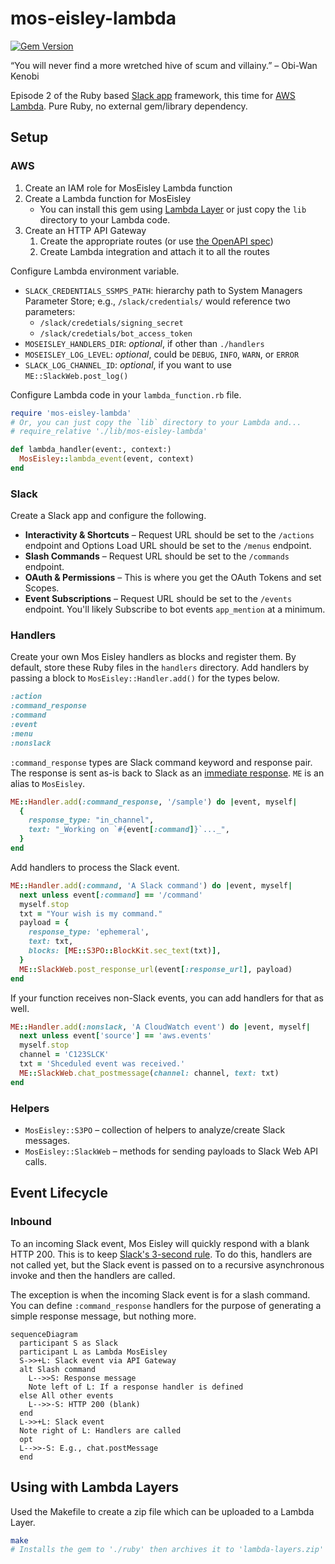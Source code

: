 # mos-eisley-lambda

[![Gem Version](https://badge.fury.io/rb/mos-eisley-lambda.svg)](http://badge.fury.io/rb/mos-eisley-lambda) 

“You will never find a more wretched hive of scum and villainy.” – Obi-Wan Kenobi

Episode 2 of the Ruby based [Slack app](https://api.slack.com/) framework, this time for [AWS Lambda](https://aws.amazon.com/lambda/). Pure Ruby, no external gem/library dependency.

## Setup

### AWS

1. Create an IAM role for MosEisley Lambda function
1. Create a Lambda function for MosEisley
   - You can install this gem using [Lambda Layer](#using-with-lambda-layers) or just copy the `lib` directory to your Lambda code.
1. Create an HTTP API Gateway
   1. Create the appropriate routes (or use [the OpenAPI spec](https://github.com/kenjij/mos-eisley-lambda/blob/main/openapi3.yaml))
   1. Create Lambda integration and attach it to all the routes

Configure Lambda environment variable.

- `SLACK_CREDENTIALS_SSMPS_PATH`: hierarchy path to System Managers Parameter Store; e.g., `/slack/credentials/` would reference two parameters:
  - `/slack/credetials/signing_secret`
  - `/slack/credetials/bot_access_token`
- `MOSEISLEY_HANDLERS_DIR`: _optional_, if other than `./handlers` 
- `MOSEISLEY_LOG_LEVEL`: _optional_, could be `DEBUG`, `INFO`, `WARN`, or `ERROR` 
- `SLACK_LOG_CHANNEL_ID`: _optional_, if you want to use `ME::SlackWeb.post_log()`

Configure Lambda code in your `lambda_function.rb` file.

```ruby
require 'mos-eisley-lambda'
# Or, you can just copy the `lib` directory to your Lambda and...
# require_relative './lib/mos-eisley-lambda'

def lambda_handler(event:, context:)
  MosEisley::lambda_event(event, context)
end
```

### Slack

Create a Slack app and configure the following.

- **Interactivity & Shortcuts** – Request URL should be set to the `/actions` endpoint and Options Load URL should be set to the `/menus` endpoint.
- **Slash Commands** – Request URL should be set to the `/commands` endpoint.
- **OAuth & Permissions** – This is where you get the OAuth Tokens and set Scopes.
- **Event Subscriptions** – Request URL should be set to the `/events` endpoint. You'll likely Subscribe to bot events `app_mention` at a minimum.

### Handlers

Create your own Mos Eisley handlers as blocks and register them. By default, store these Ruby files in the `handlers` directory. Add handlers by passing a block to `MosEisley::Handler.add()` for the types below.

```ruby
:action
:command_response
:command
:event
:menu
:nonslack
```

`:command_response` types are Slack command keyword and response pair. The response is sent as-is back to Slack as an [immediate response](https://api.slack.com/interactivity/slash-commands#responding_immediate_response). `ME` is an alias to `MosEisley`.

```ruby
ME::Handler.add(:command_response, '/sample') do |event, myself|
  {
    response_type: "in_channel",
    text: "_Working on `#{event[:command]}`..._",
  }
end
```

Add handlers to process the Slack event.

```ruby
ME::Handler.add(:command, 'A Slack command') do |event, myself|
  next unless event[:command] == '/command'
  myself.stop
  txt = "Your wish is my command."
  payload = {
    response_type: 'ephemeral',
    text: txt,
    blocks: [ME::S3PO::BlockKit.sec_text(txt)],
  }
  ME::SlackWeb.post_response_url(event[:response_url], payload)
end
```

If your function receives non-Slack events, you can add handlers for that as well.

```ruby
ME::Handler.add(:nonslack, 'A CloudWatch event') do |event, myself|
  next unless event['source'] == 'aws.events'
  myself.stop
  channel = 'C123SLCK'
  txt = 'Shceduled event was received.'
  ME::SlackWeb.chat_postmessage(channel: channel, text: txt)
end
```

### Helpers

- `MosEisley::S3PO` – collection of helpers to analyze/create Slack messages.
- `MosEisley::SlackWeb` – methods for sending payloads to Slack Web API calls.

## Event Lifecycle

### Inbound

To an incoming Slack event, Mos Eisley will quickly respond with a blank HTTP 200. This is to keep [Slack's 3-second rule](https://api.slack.com/apis/connections/events-api#the-events-api__responding-to-events). To do this, handlers are not called yet, but the Slack event is passed on to a recursive asynchronous invoke and then the handlers are called.

The exception is when the incoming Slack event is for a slash command. You can define `:command_response` handlers for the purpose of generating a simple response message, but nothing more.

```mermaid
sequenceDiagram
  participant S as Slack
  participant L as Lambda MosEisley
  S->>+L: Slack event via API Gateway
  alt Slash command
    L-->>S: Response message
    Note left of L: If a response handler is defined
  else All other events
    L-->>-S: HTTP 200 (blank)
  end
  L->>+L: Slack event
  Note right of L: Handlers are called
  opt
  L-->>-S: E.g., chat.postMessage
  end
```

<!-- ### Outbound, Messaging Only

Invoke the function from another app to send a Slack message

1. Create a Slack message packaged to be sent to the API and invoke the function
1. Message is received, then sent to Slack API according to payload-->

## Using with Lambda Layers

Used the Makefile to create a zip file which can be uploaded to a Lambda Layer.

```sh
make
# Installs the gem to './ruby' then archives it to 'lambda-layers.zip'
```
